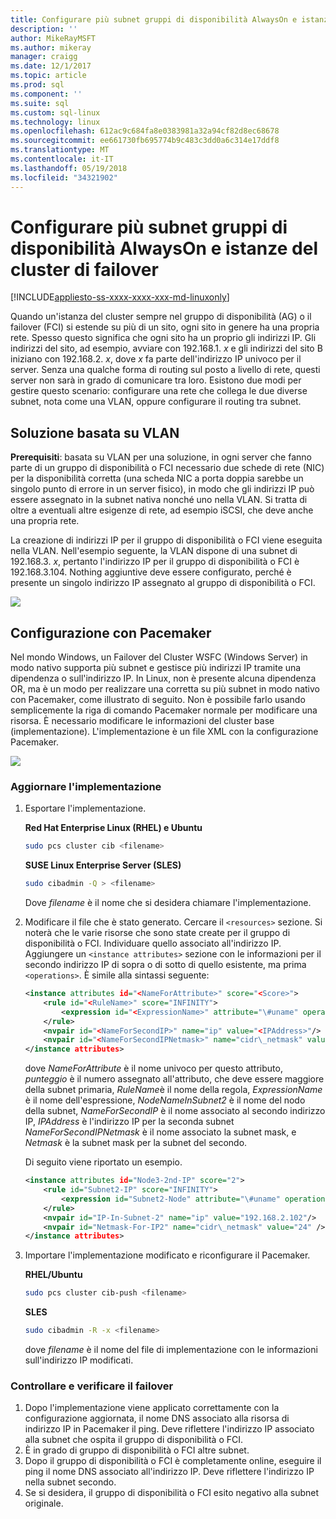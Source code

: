 ```yaml
---
title: Configurare più subnet gruppi di disponibilità AlwaysOn e istanze del cluster di failover in Linux | Documenti Microsoft
description: ''
author: MikeRayMSFT
ms.author: mikeray
manager: craigg
ms.date: 12/1/2017
ms.topic: article
ms.prod: sql
ms.component: ''
ms.suite: sql
ms.custom: sql-linux
ms.technology: linux
ms.openlocfilehash: 612ac9c684fa8e0383981a32a94cf82d8ec68678
ms.sourcegitcommit: ee661730fb695774b9c483c3dd0a6c314e17ddf8
ms.translationtype: MT
ms.contentlocale: it-IT
ms.lasthandoff: 05/19/2018
ms.locfileid: "34321902"
---
```

# <a name="configure-multiple-subnet-always-on-availability-groups-and-failover-cluster-instances"></a>Configurare più subnet gruppi di disponibilità AlwaysOn e istanze del cluster di failover

[!INCLUDE[appliesto-ss-xxxx-xxxx-xxx-md-linuxonly](../includes/appliesto-ss-xxxx-xxxx-xxx-md-linuxonly.md)]

Quando un'istanza del cluster sempre nel gruppo di disponibilità (AG) o il failover (FCI) si estende su più di un sito, ogni sito in genere ha una propria rete. Spesso questo significa che ogni sito ha un proprio gli indirizzi IP. Gli indirizzi del sito, ad esempio, avviare con 192.168.1. *x* e gli indirizzi del sito B iniziano con 192.168.2. *x*, dove *x* fa parte dell'indirizzo IP univoco per il server. Senza una qualche forma di routing sul posto a livello di rete, questi server non sarà in grado di comunicare tra loro. Esistono due modi per gestire questo scenario: configurare una rete che collega le due diverse subnet, nota come una VLAN, oppure configurare il routing tra subnet.

## <a name="vlan-based-solution"></a>Soluzione basata su VLAN
 
**Prerequisiti**: basata su VLAN per una soluzione, in ogni server che fanno parte di un gruppo di disponibilità o FCI necessario due schede di rete (NIC) per la disponibilità corretta (una scheda NIC a porta doppia sarebbe un singolo punto di errore in un server fisico), in modo che gli indirizzi IP può essere assegnato in la subnet nativa nonché uno nella VLAN. Si tratta di oltre a eventuali altre esigenze di rete, ad esempio iSCSI, che deve anche una propria rete.

La creazione di indirizzi IP per il gruppo di disponibilità o FCI viene eseguita nella VLAN. Nell'esempio seguente, la VLAN dispone di una subnet di 192.168.3. *x*, pertanto l'indirizzo IP per il gruppo di disponibilità o FCI è 192.168.3.104. Nothing aggiuntive deve essere configurato, perché è presente un singolo indirizzo IP assegnato al gruppo di disponibilità o FCI.

![](./media/sql-server-linux-configure-multiple-subnet/image1.png)

## <a name="configuration-with-pacemaker"></a>Configurazione con Pacemaker

Nel mondo Windows, un Failover del Cluster WSFC (Windows Server) in modo nativo supporta più subnet e gestisce più indirizzi IP tramite una dipendenza o sull'indirizzo IP. In Linux, non è presente alcuna dipendenza OR, ma è un modo per realizzare una corretta su più subnet in modo nativo con Pacemaker, come illustrato di seguito. Non è possibile farlo usando semplicemente la riga di comando Pacemaker normale per modificare una risorsa. È necessario modificare le informazioni del cluster base (implementazione). L'implementazione è un file XML con la configurazione Pacemaker.

![](./media/sql-server-linux-configure-multiple-subnet/image2.png)

### <a name="update-the-cib"></a>Aggiornare l'implementazione

1.  Esportare l'implementazione.

    **Red Hat Enterprise Linux (RHEL) e Ubuntu**

    ```bash
    sudo pcs cluster cib <filename>
    ```

    **SUSE Linux Enterprise Server (SLES)**

    ```bash
    sudo cibadmin -Q > <filename>
    ```

    Dove *filename* è il nome che si desidera chiamare l'implementazione.

2.  Modificare il file che è stato generato. Cercare il `<resources>` sezione. Si noterà che le varie risorse che sono state create per il gruppo di disponibilità o FCI. Individuare quello associato all'indirizzo IP. Aggiungere un `<instance attributes>` sezione con le informazioni per il secondo indirizzo IP di sopra o di sotto di quello esistente, ma prima `<operations>`. È simile alla sintassi seguente:

    ```xml
    <instance attributes id="<NameForAttribute>" score="<Score>">
        <rule id="<RuleName>" score="INFINITY">
            <expression id="<ExpressionName>" attribute="\#uname" operation="eq" value="<NodeNameInSubnet2>" />
        </rule>
        <nvpair id="<NameForSecondIP>" name="ip" value="<IPAddress>"/>
        <nvpair id="<NameForSecondIPNetmask>" name="cidr\_netmask" value="<Netmask>"/>
    </instance attributes>
    ```
    
    dove *NameForAttribute* è il nome univoco per questo attributo, *punteggio* è il numero assegnato all'attributo, che deve essere maggiore della subnet primaria, *RuleName*è il nome della regola, *ExpressionName* è il nome dell'espressione, *NodeNameInSubnet2* è il nome del nodo della subnet, *NameForSecondIP* è il nome associato al secondo indirizzo IP, *IPAddress* è l'indirizzo IP per la seconda subnet *NameForSecondIPNetmask* è il nome associato la subnet mask, e *Netmask* è la subnet mask per la subnet del secondo.
    
    Di seguito viene riportato un esempio.
    
    ```xml
    <instance attributes id="Node3-2nd-IP" score="2">
        <rule id="Subnet2-IP" score="INFINITY">
            <expression id="Subnet2-Node" attribute="\#uname" operation="eq" value="Node3" />
        </rule>
        <nvpair id="IP-In-Subnet-2" name="ip" value="192.168.2.102"/>
        <nvpair id="Netmask-For-IP2" name="cidr\_netmask" value="24" />
    </instance attributes>
    ```

3.  Importare l'implementazione modificato e riconfigurare il Pacemaker.

    **RHEL/Ubuntu**
    
    ```bash
    sudo pcs cluster cib-push <filename>
    ```

    **SLES**
    
    ```bash
    sudo cibadmin -R -x <filename>
    ```

    dove *filename* è il nome del file di implementazione con le informazioni sull'indirizzo IP modificati.

### <a name="check-and-verify-failover"></a>Controllare e verificare il failover

1.  Dopo l'implementazione viene applicato correttamente con la configurazione aggiornata, il nome DNS associato alla risorsa di indirizzo IP in Pacemaker il ping. Deve riflettere l'indirizzo IP associato alla subnet che ospita il gruppo di disponibilità o FCI.
2.  È in grado di gruppo di disponibilità o FCI altre subnet.
3.  Dopo il gruppo di disponibilità o FCI è completamente online, eseguire il ping il nome DNS associato all'indirizzo IP. Deve riflettere l'indirizzo IP nella subnet secondo.
4.  Se si desidera, il gruppo di disponibilità o FCI esito negativo alla subnet originale.
